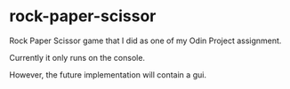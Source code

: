 # rock-paper-scissor

Rock Paper Scissor game that I did as one of my Odin Project assignment.

Currently it only runs on the console.

However, the future implementation will contain a gui.
